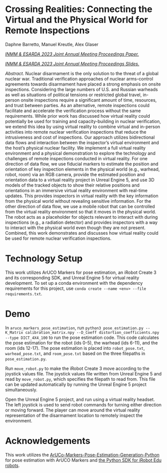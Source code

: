 # Crossing Realities: Connecting the Virtual and the Physical World for Remote Inspections

Daphne Barretto, Manuel Kreutle, Alex Glaser

*[INMM & ESARDA 2023 Joint Annual Meeting Proceedings Paper.](https://resources.inmm.org/annual-meeting-proceedings/crossing-realities-connecting-virtual-and-physical-world-remote)*

*[INMM & ESARDA 2023 Joint Annual Meeting Proceedings Slides.](https://sgs.princeton.edu/sites/default/files/2023-05/INMM-VR-2023-REV1.pdf)*

*Abstract.* Nuclear disarmament is the only solution to the threat of a global nuclear war. Traditional verification approaches of nuclear arms-control agreements towards disarmament have placed a strong emphasis on onsite inspections. Considering the large numbers of U.S. and Russian warheads as well as situations of political tensions or restricted global travel, in-person onsite inspections require a significant amount of time, resources, and trust between parties. As an alternative, remote inspections could facilitate and accelerate the verification process without the same requirements. While prior work has discussed how virtual reality could potentially be used for training and capacity-building in nuclear verification, we extend this idea by using virtual reality to combine virtual and in-person activities into remote nuclear verification inspections that reduce the intrusiveness and cost of inspections. Our approach utilizes bidirectional data flows and interaction between the inspector’s virtual environment and the host’s physical nuclear facility. We implement a full virtual reality environment and a physical demonstration to explore the technology and challenges of remote inspections conducted in virtual reality. For one direction of data flow, we use fiducial markers to estimate the position and orientation of key inspection elements in the physical world (e.g., warhead, robot, room) via an RGB camera, provide the estimated position and orientation data to a virtual reality project in Unreal Engine 5, and use 3D models of the tracked objects to show their relative positions and orientations in an immersive virtual reality environment with real-time updates. This provides inspectors in virtual reality with the key information from the physical world without revealing sensitive information. For the other direction of data flow, we use a mobile robot that can be controlled from the virtual reality environment so that it moves in the physical world. The robot acts as a placeholder for objects relevant to interact with during inspections (e.g., a radiation detector) and provides inspectors with a way to interact with the physical world even though they are not present. Combined, this work demonstrates and discusses how virtual reality could be used for remote nuclear verification inspections.

# Technology Setup

This work utilizes ArUCO Markers for pose estimation, an iRobot Create 3 and its corresponding SDK, and Unreal Engine 5 for virtual reality development. To set up a conda environment with the dependency requirements for this project, use ```conda create --name <env> --file requirements.txt```.

# Demo

In ```aruco_markers_pose_estimation```, run ```python3 pose_estimation.py --K_Matrix calibration_matrix.npy --D_Coeff distortion_coefficients.npy --type DICT_4X4_100``` to run the pose estimation code. This code calculates the pose estimation for the robot (ids 0-5), the warhead (ids 6-11), and the room (ids 12-17). The pose estimation is placed into ```robot_pose.txt```, ```warhead_pose.txt```, and ```room_pose.txt``` based on the three filepaths in ```pose_estimation.py```.

Run ```move_robot.py``` to make the iRobot Create 3 move according to the joystick values file. The joystick values file written from Unreal Engine 5 and read by ```move_robot.py```, which specifies the filepath to read from. This file can be updated automatically by running the Unreal Engine 5 project simultaneously.

Open the Unreal Engine 5 project, and run using a virtual reality headset. The left joystick is used to send robot commands for turning either direction or moving forward. The player can move around the virtual reality representation of the disarmament location to remotely inspect the environment.

# Acknowledgements

This work utilizes the [ArUCo-Markers-Pose-Estimation-Generation-Python](https://github.com/GSNCodes/ArUCo-Markers-Pose-Estimation-Generation-Python) for pose estimation with ArUCO Markers and [the Python SDK for iRobot Edu robots](https://github.com/iRobotEducation/irobot-edu-python-sdk).
